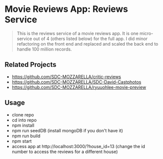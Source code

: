 # Movie Reviews App: Reviews Service

> This is the reviews service of a movie reviews app. It is one micro-service out of 4 (others listed below) for the full app. I did minor refactoring on the front end and replaced and scaled the back end to handle 100 million records.

## Related Projects

  - https://github.com/SDC-MOZZARELLA/critic-reviews
  - https://github.com/SDC-MOZZARELLA/SDC-David-Castphotos
  - https://github.com/SDC-MOZZARELLA/ryuuohlee-movie-preview

## Usage

- clone repo
- cd into repo
- npm install
- npm run seedDB (install mongoDB if you don't have it)
- npm run build
- npm start
- access app at http://localhost:3000/?house_id=13 (change the id number to access the reviews for a different house)

